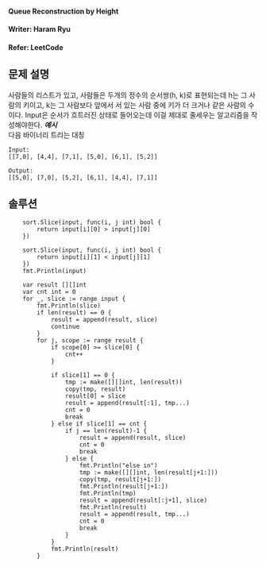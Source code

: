 #### Queue Reconstruction by Height
#### Writer: Haram Ryu
#### Refer: LeetCode

## 문제 설명
사람들의 리스트가 있고, 사람들은 두개의 정수의 순서쌍(h, k)로 표현되는데
h는 그 사람의 키이고, k는 그 사람보다 앞에서 서 있는 사람 중에 키가 더 크거나 같은 사람의 수이다.
Input은 순서가 흐트러진 상태로 들어오는데 이걸 제대로 줄세우는 알고리즘을 작성해야한다.
***예시***  
다음 바이너리 트리는 대칭
```
Input:
[[7,0], [4,4], [7,1], [5,0], [6,1], [5,2]]

Output:
[[5,0], [7,0], [5,2], [6,1], [4,4], [7,1]]
```

## 솔루션
```
	sort.Slice(input, func(i, j int) bool {
		return input[i][0] > input[j][0]
	})

	sort.Slice(input, func(i, j int) bool {
		return input[i][1] < input[j][1]
	})
	fmt.Println(input)

	var result [][]int
	var cnt int = 0
	for _, slice := range input {
		fmt.Println(slice)
		if len(result) == 0 {
			result = append(result, slice)
			continue
		}
		for j, scope := range result {
			if scope[0] >= slice[0] {
				cnt++
			}

			if slice[1] == 0 {
				tmp := make([][]int, len(result))
				copy(tmp, result)
				result[0] = slice
				result = append(result[:1], tmp...)
				cnt = 0
				break
			} else if slice[1] == cnt {
				if j == len(result)-1 {
					result = append(result, slice)
					cnt = 0
					break
				} else {
					fmt.Println("else in")
					tmp := make([][]int, len(result[j+1:]))
					copy(tmp, result[j+1:])
					fmt.Println(result[j+1:])
					fmt.Println(tmp)
					result = append(result[:j+1], slice)
					fmt.Println(result)
					result = append(result, tmp...)
					cnt = 0
					break
				}
			}
			fmt.Println(result)
		} 
```
